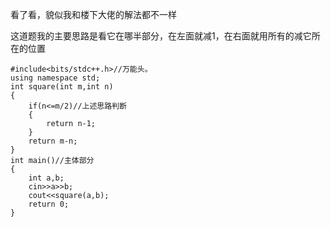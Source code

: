 看了看，貌似我和楼下大佬的解法都不一样

这道题我的主要思路是看它在哪半部分，在左面就减1，在右面就用所有的减它所在的位置
```
#include<bits/stdc++.h>//万能头。
using namespace std;
int square(int m,int n)
{
	if(n<=m/2)//上述思路判断
	{
		return n-1;
	}
	return m-n;
}
int main()//主体部分
{
	int a,b;
	cin>>a>>b;
	cout<<square(a,b);
	return 0;
}
```